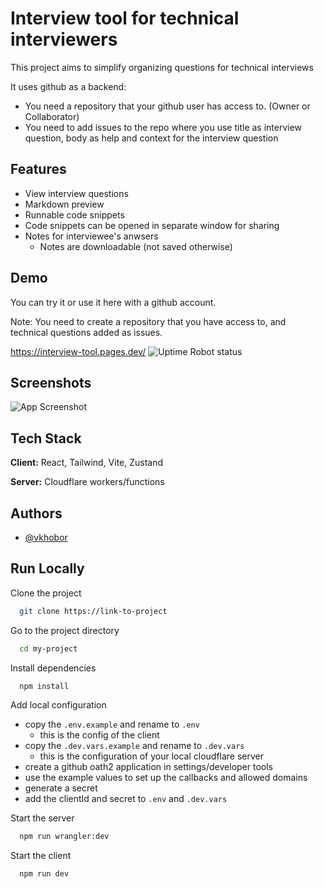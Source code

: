 
# Interview tool for technical interviewers

This project aims to simplify organizing questions for technical interviews

It uses github as a backend:

- You need a repository that your github user has access to. (Owner or Collaborator)
- You need to add issues to the repo where you use title as interview question, body as help and context for the interview question
## Features

- View interview questions
- Markdown preview
- Runnable code snippets
- Code snippets can be opened in separate window for sharing
- Notes for interviewee's anwsers
    - Notes are downloadable (not saved otherwise)


## Demo

You can try it or use it here with a github account.

Note: You need to create a repository that you have access to, and technical questions added as issues.

https://interview-tool.pages.dev/
![Uptime Robot status](https://img.shields.io/uptimerobot/status/m800417139-b8874073620f25733b1f50ec)



## Screenshots

![App Screenshot](https://via.placeholder.com/468x300?text=App+Screenshot+Here)


## Tech Stack

**Client:** React, Tailwind, Vite, Zustand

**Server:** Cloudflare workers/functions


## Authors

- [@vkhobor](https://www.github.com/vkhobor)


## Run Locally

Clone the project

```bash
  git clone https://link-to-project
```

Go to the project directory

```bash
  cd my-project
```

Install dependencies

```bash
  npm install
```

Add local configuration

- copy the `.env.example` and rename to `.env`
    - this is the config of the client
- copy the `.dev.vars.example` and rename to `.dev.vars`
    - this is the configuration of your local cloudflare server
- create a github oath2 application in settings/developer tools
- use the example values to set up the callbacks and allowed domains
- generate a secret
- add the clientId and secret to `.env` and `.dev.vars`



Start the server

```bash
  npm run wrangler:dev
```

Start the client

```bash
  npm run dev
```



